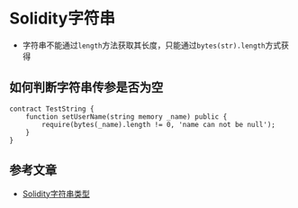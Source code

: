 # Solidity字符串

- 字符串不能通过`length`方法获取其长度，只能通过`bytes(str).length`方式获得

## 如何判断字符串传参是否为空

```
contract TestString {
    function setUserName(string memory _name) public {
        require(bytes(_name).length != 0, 'name can not be null');
    }
}
```


## 参考文章

- [Solidity字符串类型](https://www.cnblogs.com/flyingeagle/p/10138782.html)